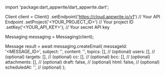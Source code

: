 import 'package:dart_appwrite/dart_appwrite.dart';

Client client = Client()
    .setEndpoint('https://cloud.appwrite.io/v1') // Your API Endpoint
    .setProject('&lt;YOUR_PROJECT_ID&gt;') // Your project ID
    .setKey('&lt;YOUR_API_KEY&gt;'); // Your secret API key

Messaging messaging = Messaging(client);

Message result = await messaging.createEmail(
    messageId: '<MESSAGE_ID>',
    subject: '<SUBJECT>',
    content: '<CONTENT>',
    topics: [], // (optional)
    users: [], // (optional)
    targets: [], // (optional)
    cc: [], // (optional)
    bcc: [], // (optional)
    attachments: [], // (optional)
    draft: false, // (optional)
    html: false, // (optional)
    scheduledAt: '', // (optional)
);
